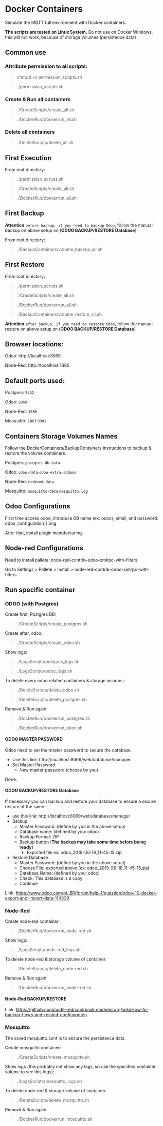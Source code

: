# Docker Containers
Simulate the MQTT full environment with Docker containers.

**The scripts are tested on Linux System.** Do not use on Docker Windows, this will not work, because of storage volumes (persistence data)

## Common use
### Attribute permission to all scripts:
>chmod +x permission_scripts.sh

>./permission_scripts.sh

### Create & Run all containers
>./CreateScripts/create_all.sh

>./DockerRun/dockerrun_all.sh

### Delete all containers
>./DeleteScripts/delete_all.sh

## First Execution
From root directory:
>./permission_scripts.sh

>./CreateScripts/create_all.sh

>./DockerRun/dockerrun_all.sh

## First Backup
**Attention** `before backup, if you need to backup Odoo`, 
follow the manual backup on above setup on (**ODOO BACKUP/RESTORE Database**)

From root directory:
>./BackupContainers/volume_backup_all.sh

## First Restore
From root directory:
>./permission_scripts.sh

>./CreateScripts/create_all.sh

>./DockerRun/dockerrun_all.sh

>./BackupContainers/volume_restore_all.sh

**Attention** `after backup, if you need to restore Odoo`, 
follow the manual restore on above setup on (**ODOO BACKUP/RESTORE Database**)

## Browser locations:

Odoo: http://localhost:8069

Node-Red: http://localhost:1880

## Default ports used:

Postgres: `5432`

Odoo: `8069`

Node-Red: `1880`

Mosquitto: `1883` `9001`

## Containers Storage Volumes Names

Follow the DockerContainers/BackupContainers instructions to backup & restore the volume containers.

Postgres: `postgres-db-data`

Odoo: `odoo-data` `odoo-extra-addons`

Node-Red: `nodered-data`

Mosquitto: `mosquitto-data` `mosquitto-log`

## Odoo Configurations
First time access odoo, introduce DB name (ex: odoo), email, and password.
odoo_configuration_1.png

After that, install plugin manufacturing.

## Node-red Configurations
Need to install pallete: node-red-contrib-odoo-xmlrpc-with-filters

Go to Settings > Pallete > Install > node-red-contrib-odoo-xmlrpc-with-filters

## Run specific container

### ODOO (with Postgres)
Create first, Postgres DB:
>./CreateScripts/create_postgres.sh

Create after, odoo:
>./CreateScripts/create_odoo.sh

Show logs:
>./LogsScripts/postgres_logs.sh

>./LogsScripts/odoo_logs.sh

To delete every odoo related containers & storage volumes:
>./DeleteScripts/delete_odoo.sh

>./DeleteScripts/delete_postgres.sh

Remove & Run again:
>./DockerRun/dockerrun_postgres.sh

>./DockerRun/dockerrun_odoo.sh

#### ODOO MASTER PASSWORD
Odoo need to set the master password to secure the database.

- Use this link: http://localhost:8069/web/database/manager
- Set Master Password
    - New master password (choose by you)

Done.

#### ODOO BACKUP/RESTORE Database
If necessary you can backup and restore your database to ensure a secure restore of the same.

- use this link: http://localhost:8069/web/database/manager
- Backup
    - Master Password: (define by you in the above setup)
    - Database name: (defined by you: odoo)
    - Backup Format: ZIP
    - Backup button (**The backup may take some time before being ready**)
        - Exported file ex: odoo_2019-06-18_11-45-15.zip
- Restore Database
    - Master Password: (define by you in the above setup)
    - Choose File: exported above (ex: odoo_2019-06-18_11-45-15.zip)
    - Database Name: (defined by you: odoo)
    - Check: This database is a copy
    - Continue
    
Link: https://www.odoo.com/pt_BR/forum/help-1/question/odoo-10-docker-export-and-import-data-114339

### Node-Red
Create node-red container:
>./DockerRun/dockerrun_node-red.sh

Show logs:
>./LogsScripts/node-red_logs.sh

To delete node-red & storage volume of container:
>./DeleteScripts/delete_node-red.sh

Remove & Run again:
>./DockerRun/dockerrun_node-red.sh

#### Node-Red BACKUP/RESTORE
Link: https://github.com/node-red/cookbook.nodered.org/wiki/How-to-backup-flows-and-related-configuration

### Mosquitto
The saved mosquitto.conf is to ensure the persistence data.

Create mosquitto container:
>./CreateScripts/create_mosquitto.sh

Show logs (this probably not show any logs, so use the specified container volume to see this logs):
>./LogsScripts/mosquitto_logs.sh

To delete node-red & storage volume of container:
>./DeleteScripts/delete_mosquitto.sh

Remove & Run again:
>./DockerRun/dockerrun_mosquitto.sh
